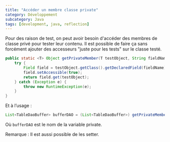 ```yaml
---
title: "Accéder un membre classe private"
category: Développement
subcategory: Java
tags: [development, java, reflection]
---
```

Pour des raison de test, on peut avoir besoin d'accéder des membres de classe privé pour tester leur contenu. 
Il est possible de faire ça sans forcément ajouter des accesseurs "juste pour les tests" sur le classe testé.

``` java
public static <T> Object getPrivateMember(T testObject, String fieldName) {
	try {
		Field field = testObject.getClass().getDeclaredField(fieldName);
		field.setAccessible(true);
		return field.get(testObject);
	} catch (Exception e) {
		throw new RuntimeException(e);
	}
}
```

Et à l’usage :

``` java
List<TableDaoBuffer> bufferDAO = (List<TableDaoBuffer>) getPrivateMember(vpnResponseTimePacketPush, "bufferDAO");
```

Où `bufferDAO` est le nom de la variable private.

Remarque : Il est aussi possible de les setter.

